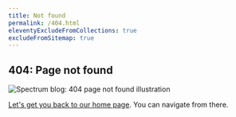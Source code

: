 ```yaml
---
title: Not found
permalink: /404.html
eleventyExcludeFromCollections: true
excludeFromSitemap: true
---
```


## 404: Page not found

<img class="image-banner" src="{{ '/assets/images/spectrum_illustration_2x.png' | absoluteUrl }}" alt="Spectrum blog: 404 page not found illustration" />

[Let's get you back to our home page](/). You can navigate from there.
